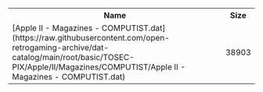 <table>
<tr><th>Name</th><th>Size</th></tr>
<tr><td>
[Apple II - Magazines - COMPUTIST.dat](https://raw.githubusercontent.com/open-retrogaming-archive/dat-catalog/main/root/basic/TOSEC-PIX/Apple/II/Magazines/COMPUTIST/Apple II - Magazines - COMPUTIST.dat)
</td><td>38903</td></tr>
</table>
